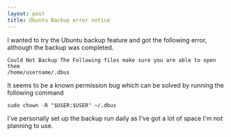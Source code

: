 ```yaml
---
layout: post
title: Ubuntu Backup error notice
---
```


I wanted to try the Ubuntu backup feature and got the following error, although the backup was completed.

<!--more-->

```
Could Not Backup The Following files make sure you are able to open them
/home/username/.dbus
```

It seems to be a known permission bug which can be solved by running the following command

```
sudo chown -R "$USER:$USER" ~/.dbus
```

I've personally set up the backup run daily as I've got a lot of space I'm not planning to use.